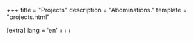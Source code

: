 +++
title = "Projects"
description = "Abominations."
template = "projects.html"

[extra]
lang = 'en'
+++
